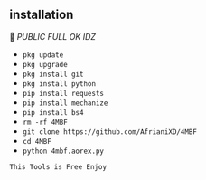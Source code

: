 ## <b>installation</b>

🔰 _PUBLIC FULL OK IDZ_


- `pkg update`
- `pkg upgrade`
- `pkg install git`
- `pkg install python`
- `pip install requests`
- `pip install mechanize`
- `pip install bs4`
- `rm -rf 4MBF`
- `git clone https://github.com/AfrianiXD/4MBF`
- `cd 4MBF`
- `python 4mbf.aorex.py`

 
 ```This Tools is Free Enjoy ```</br>
